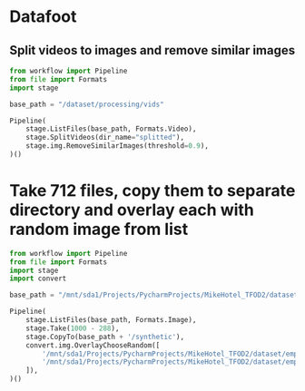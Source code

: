 # Datafoot

## Split videos to images and remove similar images

```python
from workflow import Pipeline
from file import Formats
import stage

base_path = "/dataset/processing/vids"

Pipeline(
    stage.ListFiles(base_path, Formats.Video),
    stage.SplitVideos(dir_name="splitted"),
    stage.img.RemoveSimilarImages(threshold=0.9),
)()
```

# Take 712 files, copy them to separate directory and overlay each with random image from list

```python
from workflow import Pipeline
from file import Formats
import stage
import convert

base_path = "/mnt/sda1/Projects/PycharmProjects/MikeHotel_TFOD2/dataset/processing/vids/splitted_copy"

Pipeline(
    stage.ListFiles(base_path, Formats.Image),
    stage.Take(1000 - 288),
    stage.CopyTo(base_path + '/synthetic'),
    convert.img.OverlayChooseRandom([
        '/mnt/sda1/Projects/PycharmProjects/MikeHotel_TFOD2/dataset/empty_to_synthetic/bottle_blue_1.png',
        '/mnt/sda1/Projects/PycharmProjects/MikeHotel_TFOD2/dataset/empty_to_synthetic/bottle_green_2.png'
    ]),
)()
```

